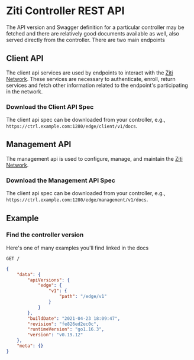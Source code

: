 
# Ziti Controller REST API

The API version and Swagger definition for a particular controller may be fetched and there are relatively good documents
available as well, also served directly from the controller. There are two main endpoints 

## Client API

The client api services are used by endpoints to interact with the [Ziti Network](../../learn/introduction/index.mdx).
These services are necessary to authenticate, enroll, return services and fetch other information related to the 
endpoint's participating in the network.

### Download the Client API Spec

The client api spec can be downloaded from your controller, e.g., `https://ctrl.example.com:1280/edge/client/v1/docs`.

## Management API

The management api is used to configure, manage, and maintain the [Ziti Network](../../learn/introduction/index.mdx).

### Download the Management API Spec

The client api spec can be downloaded from your controller, e.g., `https://ctrl.example.com:1280/edge/management/v1/docs`.

## Example

### Find the controller version

Here's one of many examples you'll find linked in the docs

`GET /`

```json
{
    "data": {
        "apiVersions": {
            "edge": {
                "v1": {
                    "path": "/edge/v1"
                }
            }
        },
        "buildDate": "2021-04-23 18:09:47",
        "revision": "fe826ed2ec0c",
        "runtimeVersion": "go1.16.3",
        "version": "v0.19.12"
    },
    "meta": {}
}
```
